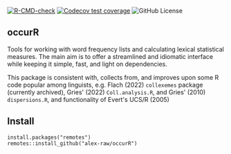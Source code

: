 <!-- badges: start -->
[![R-CMD-check](https://github.com/alex-raw/occurR/actions/workflows/R-CMD-check.yaml/badge.svg)](https://github.com/alex-raw/occurR/actions/workflows/R-CMD-check.yaml)
[![Codecov test coverage](https://codecov.io/gh/alex-raw/occurR/branch/main/graph/badge.svg)](https://app.codecov.io/gh/alex-raw/occurR?branch=main)
![GitHub License](https://img.shields.io/github/license/alex-raw/occurR)
<!-- badges: end -->

## occurR

Tools for working with word frequency lists and calculating lexical statistical
measures. The main aim is to offer a streamlined and idiomatic interface while
keeping it simple, fast, and light on dependencies.

This package is consistent with, collects from, and improves upon some R code
popular among linguists, e.g. Flach (2022) `collexemes` package (currently
archived), Gries' (2022) `Coll.analysis.R`, and Gries' (2010) `dispersions.R`,
and functionality of Evert's UCS/R (2005)

<!--
Flach, Susanne. 2021. Collostructions: An R implementation for the family of collostructional methods. Package version v.0.2.0, https://sfla.ch/collostructions/.
Gries, Stefan Th. 2010. Dispersions and adjusted frequencies in corpora: further explorations. In Stefan Th. Gries, Stefanie Wulff, & Mark Davies (eds.), Corpus linguistic applications: current studies, new directions, 197-212. Amsterdam: Rodopi.
Evert, Stefanie. 2005. The statistics of word cooccurrences: word pairs and collocations. http://dx.doi.org/10.18419/opus-2556.
-->

## Install

```
install.packages("remotes")
remotes::install_github("alex-raw/occurR")
```
